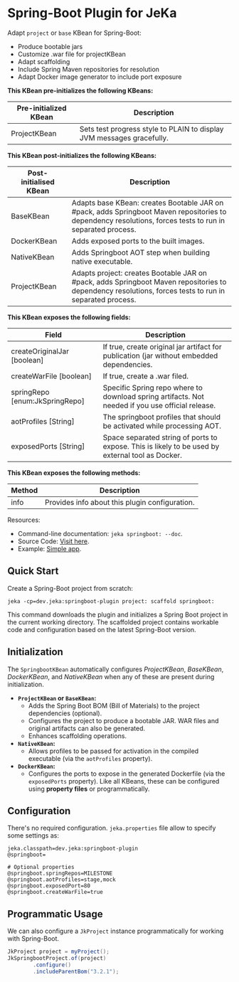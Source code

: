 # Spring-Boot Plugin for JeKa

Adapt `project` or `base` KBean for Spring-Boot:

- Produce bootable jars
- Customize .war file for projectKBean
- Adapt scaffolding
- Include Spring Maven repositories for resolution
- Adapt Docker image generator to include port exposure


**This KBean pre-initializes the following KBeans:**

| Pre-initialized KBean |Description  |
|-----------------------|-------------|
| ProjectKBean          |Sets test progress style to PLAIN to display JVM messages gracefully. |


**This KBean post-initializes the following KBeans:**

| Post-initialised KBean | Description                                                                                                                                               |
|------------------------|-----------------------------------------------------------------------------------------------------------------------------------------------------------|
| BaseKBean              | Adapts base KBean: creates Bootable JAR on #pack, adds Springboot Maven repositories to dependency resolutions, forces tests to run in separated process. |
| DockerKBean            | Adds exposed ports to the built images.                                                                                                                   |
| NativeKBean            | Adds Springboot AOT step when building native executable.                                                                                                 |
| ProjectKBean           | Adapts project: creates Bootable JAR on #pack, adds Springboot Maven repositories to dependency resolutions, forces tests to run in separated process.    |


**This KBean exposes the following fields:**

| Field                          | Description                                                                                      |
|--------------------------------|--------------------------------------------------------------------------------------------------|
| createOriginalJar [boolean]    | If true, create original jar artifact for publication (jar without embedded dependencies.        |
| createWarFile [boolean]        | If true, create a .war filed.                                                                    |
| springRepo [enum:JkSpringRepo] | Specific Spring repo where to download spring artifacts. Not needed if you use official release. |
| aotProfiles [String]           | The springboot profiles that should be activated while processing AOT.                           |
| exposedPorts [String]          | Space separated string of ports to expose. This is likely to be used by external tool as Docker. |


**This KBean exposes the following methods:**

| Method    | Description                                    |
|-----------|------------------------------------------------|
| info      | Provides info about this plugin configuration. |


Resources:

- Command-line documentation: `jeka springboot: --doc`.
- Source Code: [Visit here](src/dev/jeka/plugins/springboot/SpringbootKBean.java).
- Example: [Simple app](https://github.com/jeka-dev/demo-springboot-simple).

## Quick Start

Create a Spring-Boot project from scratch:
```shell
jeka -cp=dev.jeka:springboot-plugin project: scaffold springboot:
```

This command downloads the plugin and initializes a Spring Boot project in the current working directory.
The scaffolded project contains workable code and configuration based on the latest Spring-Boot version.

## Initialization

The `SpringbootKBean` automatically configures *ProjectKBean*, *BaseKBean*, *DockerKBean*, and *NativeKBean* 
when any of these are present during initialization.
- **`ProjectKBean` or `BaseKBean`:**
  - Adds the Spring Boot BOM (Bill of Materials) to the project dependencies (optional).
  - Configures the project to produce a bootable JAR. WAR files and original artifacts can also be generated.
  - Enhances scaffolding operations.
- **`NativeKBean`:**
  - Allows profiles to be passed for activation in the compiled executable (via the `aotProfiles` property).
- **`DockerKBean`:**
  - Configures the ports to expose in the generated Dockerfile (via the `exposedPorts` property).
    Like all KBeans, these can be configured using **property files** or programmatically.

## Configuration

There's no required configuration. `jeka.properties` file allow to specify some settings as:

```properties
jeka.classpath=dev.jeka:springboot-plugin
@springboot=

# Optional properties
@springboot.springRepos=MILESTONE
@springboot.aotProfiles=stage,mock
@springboot.exposedPort=80
@springboot.createWarFile=true
```

## Programmatic Usage

We can also configure a `JkProject` instance programmatically for working with Spring-Boot.

```java
JkProject project = myProject();
JkSpringbootProject.of(project)
        .configure()
        .includeParentBom("3.2.1");
```